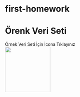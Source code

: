 # first-homework

<h1>Örenk Veri Seti</h1>
Örnek Veri Seti İçin İcona Tıklayınız</br>
<a href="https://raw.githubusercontent.com/n11-TalentHub-Java-Bootcamp/first-homework-omerozturk18/main/.idea/dataset.sql?token=AK7462ZIIZVG4BQE7RUDAD3BWEP5Y" target="_blank">
  <img src="https://icon-library.com/images/postgres-icon/postgres-icon-0.jpg" height="150px"/> </a>
  
